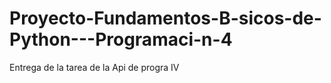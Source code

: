 # Proyecto-Fundamentos-B-sicos-de-Python---Programaci-n-4
Entrega de la tarea de la Api de progra IV
